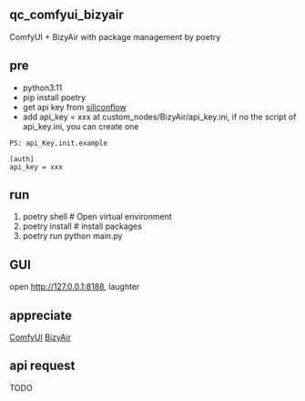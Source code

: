 ## qc_comfyui_bizyair

ComfyUI + BizyAir with package management by poetry

## pre
* python3.11
* pip install poetry 
* get api key from [siliconflow](https://account.siliconflow.cn/)
* add api_key = xxx at custom_nodes/BizyAir/api_key.ini, if no the script of api_key.ini, you can create one

```
PS: api_Key.init.example 

[auth]
api_key = xxx

```

## run

1. poetry shell            # Open virtual environment
2. poetry install          # install packages
3. poetry run python main.py
   
## GUI
open http://127.0.0.1:8188, laughter

## appreciate 
[ComfyUI](https://github.com/comfyanonymous/ComfyUI)
[BizyAir](https://github.com/siliconflow/BizyAir)

## api request
TODO